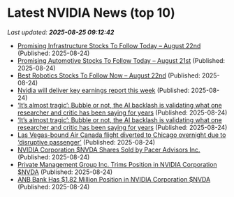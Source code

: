 # Latest NVIDIA News (top 10)
_Last updated: **2025-08-25 09:12:42**_

- [Promising Infrastructure Stocks To Follow Today – August 22nd](https://www.etfdailynews.com/2025/08/24/promising-infrastructure-stocks-to-follow-today-august-22nd/) (Published: 2025-08-24)
- [Promising Automotive Stocks To Follow Today – August 21st](https://www.etfdailynews.com/2025/08/24/promising-automotive-stocks-to-follow-today-august-21st/) (Published: 2025-08-24)
- [Best Robotics Stocks To Follow Now – August 22nd](https://www.etfdailynews.com/2025/08/24/best-robotics-stocks-to-follow-now-august-22nd/) (Published: 2025-08-24)
- [Nvidia will deliver key earnings report this week](https://biztoc.com/x/c974da9760fa3d25) (Published: 2025-08-24)
- [‘It’s almost tragic’: Bubble or not, the AI backlash is validating what one researcher and critic has been saying for years](https://fortune.com/2025/08/24/is-ai-a-bubble-market-crash-gary-marcus-openai-gpt5/) (Published: 2025-08-24)
- [‘It’s almost tragic’: Bubble or not, the AI backlash is validating what one researcher and critic has been saying for years](https://finance.yahoo.com/news/almost-tragic-bubble-not-ai-080200484.html) (Published: 2025-08-24)
- [Las Vegas-bound Air Canada flight diverted to Chicago overnight due to ‘disruptive passenger’](https://biztoc.com/x/4029af66d0b66e4a) (Published: 2025-08-24)
- [NVIDIA Corporation $NVDA Shares Sold by Pacer Advisors Inc.](https://www.etfdailynews.com/2025/08/24/nvidia-corporation-nvda-shares-sold-by-pacer-advisors-inc/) (Published: 2025-08-24)
- [Private Management Group Inc. Trims Position in NVIDIA Corporation $NVDA](https://www.etfdailynews.com/2025/08/24/private-management-group-inc-trims-position-in-nvidia-corporation-nvda/) (Published: 2025-08-24)
- [ANB Bank Has $1.82 Million Position in NVIDIA Corporation $NVDA](https://www.etfdailynews.com/2025/08/24/anb-bank-has-1-82-million-position-in-nvidia-corporation-nvda/) (Published: 2025-08-24)
